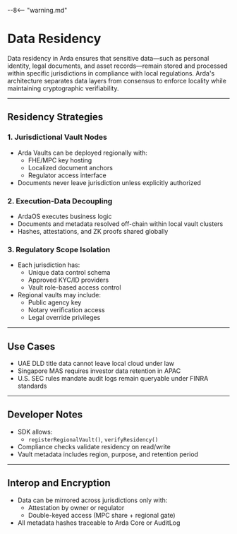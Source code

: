 --8<-- "warning.md"

# Data Residency

Data residency in Arda ensures that sensitive data—such as personal identity, legal documents, and asset records—remain stored and processed within specific jurisdictions in compliance with local regulations. Arda's architecture separates data layers from consensus to enforce locality while maintaining cryptographic verifiability.

---

## Residency Strategies

### 1. **Jurisdictional Vault Nodes**

- Arda Vaults can be deployed regionally with:
  - FHE/MPC key hosting
  - Localized document anchors
  - Regulator access interface
- Documents never leave jurisdiction unless explicitly authorized

### 2. **Execution-Data Decoupling**

- ArdaOS executes business logic
- Documents and metadata resolved off-chain within local vault clusters
- Hashes, attestations, and ZK proofs shared globally

### 3. **Regulatory Scope Isolation**

- Each jurisdiction has:
  - Unique data control schema
  - Approved KYC/ID providers
  - Vault role-based access control
- Regional vaults may include:
  - Public agency key
  - Notary verification access
  - Legal override privileges

---

## Use Cases

- UAE DLD title data cannot leave local cloud under law
- Singapore MAS requires investor data retention in APAC
- U.S. SEC rules mandate audit logs remain queryable under FINRA standards

---

## Developer Notes

- SDK allows:
  - `registerRegionalVault()`, `verifyResidency()`
- Compliance checks validate residency on read/write
- Vault metadata includes region, purpose, and retention period

---

## Interop and Encryption

- Data can be mirrored across jurisdictions only with:
  - Attestation by owner or regulator
  - Double-keyed access (MPC share + regional gate)
- All metadata hashes traceable to Arda Core or AuditLog
